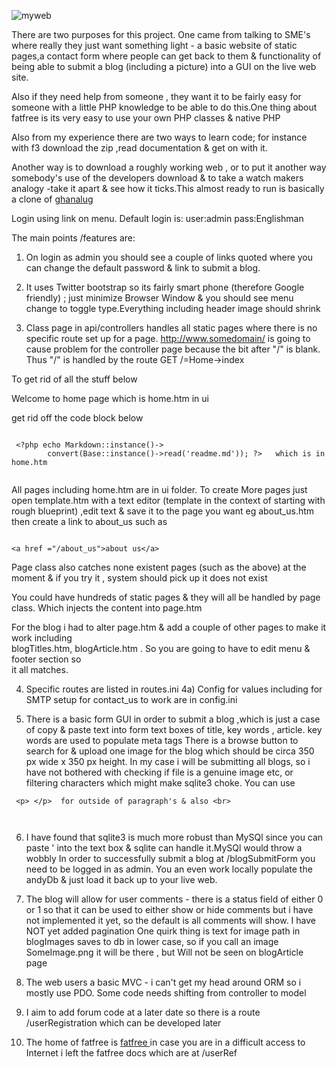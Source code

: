 
![myweb](https://github.com/captain-sensible/myweb/ui/images/myweb.png)

There are two purposes for this project. One came from talking to SME's where really 
they just want something light - a basic website  of static pages,a contact form where people
can get back to them  & functionality of being able to submit a blog (including a picture)
into a GUI on the live web site.

Also if they need help from someone , they want it to be fairly easy for 
someone with a little PHP knowledge to be able to do this.One thing 
about fatfree is its very easy to use your own PHP classes & native PHP



Also from my experience there are two ways to learn code; for 
instance with f3 download the zip ,read documentation & get on with it.

 Another way is to download a roughly working web , or to put it another way 
somebody's use of the developers download  & to take a watch makers analogy -take it apart 
& see how it ticks.This almost ready to run is basically a clone of 
[ghanalug ](http://ghanalug.org)


Login using link on menu. Default login is:
user:admin
pass:Englishman




The main points /features are:

1) On login as admin you should see a couple of links quoted where you can 
change the default password & link to submit a blog.  


2) It uses Twitter bootstrap so its fairly smart phone (therefore Google friendly) ;
just minimize Browser Window & you should see menu change to toggle type.Everything including header image should shrink

3) Class page in api/controllers  handles all static pages where there is no specific
 route set up for a  page. http://www.somedomain/ is going to cause problem for the controller
 page because the bit after "/" is blank. Thus "/" is handled by the route 
 GET /=Home->index 
 
 To get rid of all the stuff below <p> Welcome to home page which is home.htm in ui </p>
 
 get rid off the code block below 
 
```
 
 <?php echo Markdown::instance()->
		convert(Base::instance()->read('readme.md')); ?>   which is in home.htm
 
```


 
 
 

All pages including home.htm are in ui folder. To create More pages just open template.htm with a text editor
(template in the context
 of starting with rough blueprint) ,edit text & save it to the page you want eg about_us.htm 
 then create a link to about_us such as 

```
  
<a href ="/about_us">about us</a>
```

Page class also catches none existent pages (such as the above) at the moment & if you try it , 
system should pick up it does not exist

You could have hundreds of static pages & they will all be handled by page class. 
Which injects the content into page.htm

For the blog i had to alter page.htm & add a couple of other pages to make it work including  
blogTitles.htm,  blogArticle.htm . So you are going to have to edit menu & footer section so  
it all matches. 


4) Specific routes are listed in routes.ini 
4a) Config for values including for SMTP setup for contact_us to work are in config.ini

5) There is a basic form GUI in order to submit a blog ,which is just a case of copy & paste 
text into form text boxes of title, key words , article. key words are used to populate meta tags
There is a browse button to search for & upload one image for the blog which should be circa
 350 px wide x 350 px height.  In my case i will be submitting all blogs, so i have 
 not bothered with checking if file  is a genuine image etc, or filtering characters 
 which might make sqlite3 choke. You can use 

```
 <p> </p>  for outside of paragraph's & also <br>
 
 
 ```
 6) I have found that sqlite3 is much more robust than MySQl since you can paste ' into the text box & sqlite can handle it.MySQl would throw a wobbly 
 In order to successfully submit a blog at  /blogSubmitForm you need to be logged in as admin.
 You an even work locally populate the andyDb & just load it back up to your live web.

 
 
 7) The blog will allow for user comments - there is a status field  of either 0 or 1 so 
 that it can be used  to either show or hide comments but i have not implemented it yet, 
 so the default is all comments will show. I have NOT yet   added pagination
 One quirk thing is text for image path in blogImages saves to db in 
 lower case, so if you call an image SomeImage.png it will be there , 
 but Will not be seen on blogArticle page
 
 
 8) The web users a basic MVC - i can't get my head around ORM 
 so i mostly use PDO. Some code needs shifting from controller to model

9) I aim to add forum code at a later date  so there is a route /userRegistration which can be developed later

10) The home of fatfree is  [fatfree ]( https://fatfreeframework.com/3.6/home ) in case you are in a difficult
access to Internet i left the fatfree docs which are at /userRef

